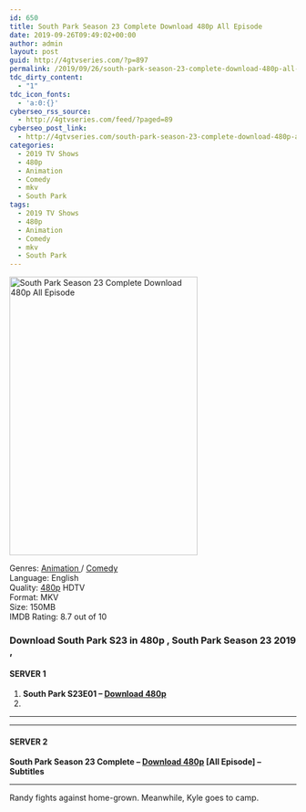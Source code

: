 ```yaml
---
id: 650
title: South Park Season 23 Complete Download 480p All Episode
date: 2019-09-26T09:49:02+00:00
author: admin
layout: post
guid: http://4gtvseries.com/?p=897
permalink: /2019/09/26/south-park-season-23-complete-download-480p-all-episode-2/
tdc_dirty_content:
  - "1"
tdc_icon_fonts:
  - 'a:0:{}'
cyberseo_rss_source:
  - http://4gtvseries.com/feed/?paged=89
cyberseo_post_link:
  - http://4gtvseries.com/south-park-season-23-complete-download-480p-all-episode/
categories:
  - 2019 TV Shows
  - 480p
  - Animation
  - Comedy
  - mkv
  - South Park
tags:
  - 2019 TV Shows
  - 480p
  - Animation
  - Comedy
  - mkv
  - South Park
---
```

<img loading="lazy" class="aligncenter" src="https://1.bp.blogspot.com/-6Xoa_yFqzAM/XYyJTFXy51I/AAAAAAAAAP0/0uWGqfdKAvs3kA9A19pByn3T6Reksj3NACK4BGAYYCw/s1600/South%2BPark%2BSeason%2B23.jpg" alt="South Park Season 23 Complete Download 480p All Episode" width="330" height="488" />

Genres:&nbsp;<a href="http://4gtvseries.com/tag/animation/" data-wpel-link="internal">Animation </a>/ <a href="http://4gtvseries.com/tag/comedy/" data-wpel-link="internal">Comedy</a>  
Language: English  
Quality:&nbsp;<a href="http://4gtvseries.com/tag/480p/" data-wpel-link="internal">480p</a>&nbsp;HDTV  
Format: MKV  
Size: 150MB  
IMDB Rating: 8.7 out of 10

### **Download South Park S23 in 480p , South Park Season 23 2019 ,&nbsp;**

#### <span><strong>SERVER 1</strong></span>

  1. **South Park S23E01 – <a href="http://slink.dl480p.xyz/IabjA" data-wpel-link="external" target="_blank" rel="nofollow external noopener noreferrer" class="wpel-icon-left"><i class="wpel-icon fa fa-download" aria-hidden="true"></i>Download 480p</a>**
  2. 

* * *

* * *

#### <span><strong>SERVER 2</strong></span>

**South Park Season 23 Complete – <a href="http://dl480p.xyz/661/" data-wpel-link="external" target="_blank" rel="nofollow external noopener noreferrer" class="wpel-icon-left"><i class="wpel-icon fa fa-download" aria-hidden="true"></i>Download 480p</a> [All Episode] – Subtitles**

* * *

Randy fights against home-grown. Meanwhile, Kyle goes to camp.

<div align="center">
</div>